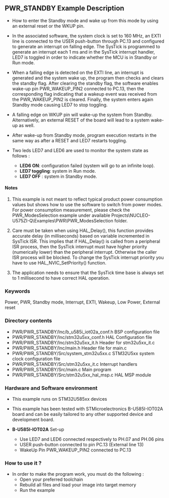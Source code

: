 ## <b>PWR_STANDBY Example Description</b>

-   How to enter the Standby mode and wake up from this mode by using an external
reset or the WKUP pin.  

-   In the associated software, the system clock is set to 160 MHz, an EXTI line
is connected to the USER push-button through PC.13 and configured to generate an
interrupt on falling edge.
The SysTick is programmed to generate an interrupt each 1 ms and in the SysTick
interrupt handler, LED7 is toggled in order to indicate whether the MCU is in Standby or Run mode.  

-   When a falling edge is detected on the EXTI line, an interrupt is generated and the system wake up,
the program then checks and clears the standby flag.
After clearing the standby flag, the software enables wake-up pin PWR_WAKEUP_PIN2 connected to PC.13, then
the corresponding flag indicating that a wakeup event was received from the PWR_WAKEUP_PIN2 is cleared.
Finally, the system enters again Standby mode causing LED7 to stop toggling.  

-   A falling edge on WKUP pin will wake-up the system from Standby.
Alternatively, an external RESET of the board will lead to a system wake-up as well.  

-   After wake-up from Standby mode, program execution restarts in the same way as after
a RESET and LED7 restarts toggling.  

-   Two leds LED7 and LED6 are used to monitor the system state as follows :  
    -   **LED6 ON**: configuration failed (system will go to an infinite loop).  
    -   **LED7 toggling**: system in Run mode.  
    -   **LED7 OFF** : system in Standby mode.  

#### <b>Notes</b>
 1. This example is not meant to reflect typical product power consumption values but shows how to use the software to switch from power modes.
For power consumption measurement, please check the PWR_ModesSelection example under available Projects\NUCLEO-U575ZI-Q\Examples\PWR\PWR_ModesSelection folder.

 2. Care must be taken when using HAL_Delay(), this function provides accurate delay (in milliseconds)
      based on variable incremented in SysTick ISR. This implies that if HAL_Delay() is called from
      a peripheral ISR process, then the SysTick interrupt must have higher priority (numerically lower)
      than the peripheral interrupt. Otherwise the caller ISR process will be blocked.
      To change the SysTick interrupt priority you have to use HAL_NVIC_SetPriority() function.

 3. The application needs to ensure that the SysTick time base is always set to 1 millisecond
      to have correct HAL operation.

### <b>Keywords</b>

Power, PWR, Standby mode, Interrupt, EXTI, Wakeup, Low Power, External reset

### <b>Directory contents</b>

-   PWR/PWR_STANDBY/Inc/b_u585i_iot02a_conf.h    BSP configuration file
-   PWR/PWR_STANDBY/Inc/stm32u5xx_conf.h         HAL Configuration file
-   PWR/PWR_STANDBY/Inc/stm32u5xx_it.h           Header for stm32u5xx_it.c
-   PWR/PWR_STANDBY/Inc/main.h                   Header file for main.c
-   PWR/PWR_STANDBY/Src/system_stm32u5xx.c       STM32U5xx system clock configuration file
-   PWR/PWR_STANDBY/Src/stm32u5xx_it.c           Interrupt handlers
-   PWR/PWR_STANDBY/Src/main.c                   Main program
-   PWR/PWR_STANDBY/Src/stm32u5xx_hal_msp.c      HAL MSP module

### <b>Hardware and Software environment</b>

-   This example runs on STM32U585xx devices

-   This example has been tested with STMicroelectronics B-U585I-IOT02A
    board and can be easily tailored to any other supported device
    and development board.

-   **B-U585I-IOT02A** Set-up
    -   Use LED7 and LED6 connected respectively to PH.07 and PH.06 pins
    -   USER push-button connected to pin PC.13 (External line 13)
    -   WakeUp Pin PWR_WAKEUP_PIN2 connected to PC.13

### <b>How to use it ?</b>

-   In order to make the program work, you must do the following :
    -   Open your preferred toolchain
    -   Rebuild all files and load your image into target memory
    -   Run the example


